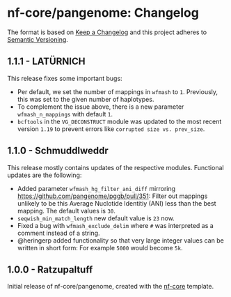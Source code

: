 # nf-core/pangenome: Changelog

The format is based on [Keep a Changelog](https://keepachangelog.com/en/1.0.0/) and this project adheres to [Semantic Versioning](https://semver.org/spec/v2.0.0.html).

## 1.1.1 - LATÜRNICH

This release fixes some important bugs:

- Per default, we set the number of mappings in `wfmash` to `1`. Previously, this was set to the given number of haplotypes.
- To complement the issue above, there is a new parameter `wfmash_n_mappings` with default `1`.
- `bcftools` in the `VG_DECONSTRUCT` module was updated to the most recent version `1.19` to prevent errors like `corrupted size vs. prev_size`.

## 1.1.0 - Schmuddlweddr

This release mostly contains updates of the respective modules. Functional updates are the following:

- Added parameter `wfmash_hg_filter_ani_diff` mirroring https://github.com/pangenome/pggb/pull/351: Filter out mappings unlikely to be this Average Nuclotide Identitiy (ANI) less than the best mapping. The default values is `30`.
- `seqwish_min_match_length` new default value is `23` now.
- Fixed a bug with `wfmash_exclude_delim` where `#` was interpreted as a comment instead of a string.
- @heringerp added functionality so that very large integer values can be written in short form: For example `5000` would become `5k`.

## 1.0.0 - Ratzupaltuff

Initial release of nf-core/pangenome, created with the [nf-core](https://nf-co.re/) template.
